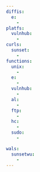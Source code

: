 ```yaml
---
diffis:
  e:
    -
platfs:
  vulnhub:
    -
curls:
  sunset:
    -
functions:
  unix:
    -
  e:
    -
  vulnhub:
    -
  al:
    -
  ftp:
    -
  hc:
    -
  sudo:
    -

wals:
  sunsetwu:
    -
---
```

